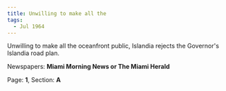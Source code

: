 ```yaml
---  
title: Unwilling to make all the  
tags:  
  - Jul 1964  
---  
```

  
Unwilling to make all the oceanfront public, Islandia rejects the Governor's Islandia road plan.  
  
Newspapers: **Miami Morning News or The Miami Herald**  
  
Page: **1**, Section: **A** 
